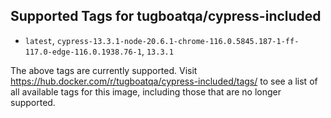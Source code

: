## Supported Tags for tugboatqa/cypress-included

* `latest`, `cypress-13.3.1-node-20.6.1-chrome-116.0.5845.187-1-ff-117.0-edge-116.0.1938.76-1`, `13.3.1`

The above tags are currently supported. Visit https://hub.docker.com/r/tugboatqa/cypress-included/tags/ to see a list of all available tags for this image, including those that are no longer supported.
